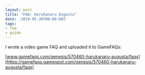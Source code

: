 ```yaml
---
layout: post
title: "FAQ: Harukanaru Augusta"
date: '2019-05-20T00:00:00Z'
tags:
- faq
- guide
---
```


I wrote a video game FAQ and uploaded it to GameFAQs:

[www.gamefaqs.com/genesis/570460-harukanaru-augusta/faqs](https://gamefaqs.gamespot.com/genesis/570460-harukanaru-augusta/faqs)
